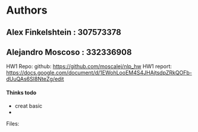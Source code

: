 # Authors
## Alex Finkelshtein : 307573378
## Alejandro Moscoso : 332336908


HW1 Repo:            github:  https://github.com/moscalej/nlp_hw
HW1 report:     https://docs.google.com/document/d/1EWohLooEM4S4JHAjtsdpZRkQOFb-dUuQAs6SI8NteZg/edit 
#### Thinks todo
 - creat basic
 - 
Files:

